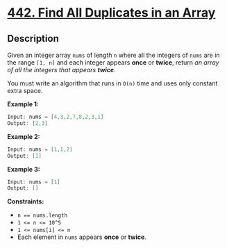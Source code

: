 # [442. Find All Duplicates in an Array](https://leetcode.com/problems/find-all-duplicates-in-an-array/)

## Description

Given an integer array `nums` of length `n` where all the integers of `nums` are in the range `[1, n]` and each integer appears **once** or **twice**, return *an array of all the integers that appears **twice***.

You must write an algorithm that runs in `O(n)` time and uses only constant extra space.

**Example 1:**

```go
Input: nums = [4,3,2,7,8,2,3,1]
Output: [2,3]
```

**Example 2:**

```go
Input: nums = [1,1,2]
Output: [1]
```

**Example 3:**

```go
Input: nums = [1]
Output: []
```

**Constraints:**
* `n == nums.length`
* `1 <= n <= 10^5`
* `1 <= nums[i] <= n`
* Each element in `nums` appears **once** or **twice**.